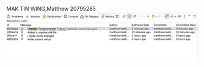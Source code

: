 MAK TIN WING,Matthew
20795285
![image](https://github.com/MatthewMTW/comp3111-lab1/blob/master/image.png)
